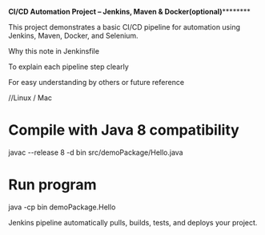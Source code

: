 ******CI/CD Automation Project – Jenkins, Maven & Docker(optional)**************

This project demonstrates a basic CI/CD pipeline for automation using Jenkins, Maven, Docker, and Selenium.

Why this note in Jenkinsfile

To explain each pipeline step clearly

For easy understanding by others or future reference

//Linux / Mac
# Compile with Java 8 compatibility
javac --release 8 -d bin src/demoPackage/Hello.java

# Run program
java -cp bin demoPackage.Hello

Jenkins pipeline automatically pulls, builds, tests, and deploys your project.
